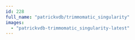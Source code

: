 ```yaml
---
id: 228
full_name: "patrickvdb/trimmomatic_singularity"
images: 
  - "patrickvdb-trimmomatic_singularity-latest"
---
```


